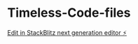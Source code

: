 # Timeless-Code-files

[Edit in StackBlitz next generation editor ⚡️](https://stackblitz.com/~/github.com/Tropy007/Timeless-Code-files)
